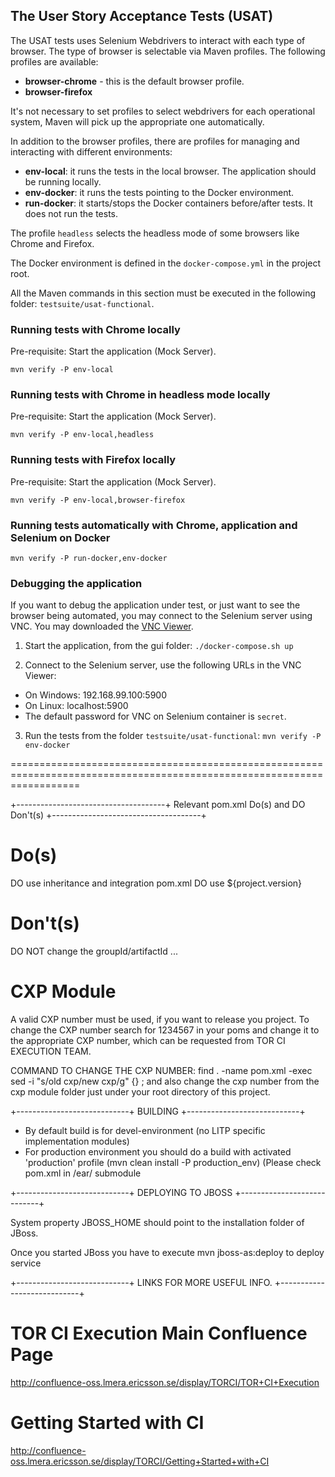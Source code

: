 ## The User Story Acceptance Tests (USAT)

The USAT tests uses Selenium Webdrivers to interact with each type of browser. The type of browser is selectable via Maven profiles.
The following profiles are available:

 - **browser-chrome** - this is the default browser profile.
 - **browser-firefox**

It's not necessary to set profiles to select webdrivers for each operational system, Maven will pick up the appropriate one automatically.

In addition to the browser profiles, there are profiles for managing and interacting with different environments:

 - **env-local**: it runs the tests in the local browser. The application should be running locally.
 - **env-docker**: it runs the tests pointing to the Docker environment.
 - **run-docker**: it starts/stops the Docker containers before/after tests. It does not run the tests.

The profile `headless` selects the headless mode of some browsers like Chrome and Firefox.

The Docker environment is defined in the `docker-compose.yml` in the project root.

All the Maven commands in this section must be executed in the following folder: `testsuite/usat-functional`.


### Running tests with Chrome locally

Pre-requisite: Start the application (Mock Server).

```
mvn verify -P env-local
```

### Running tests with Chrome in headless mode locally

Pre-requisite: Start the application (Mock Server).

```
mvn verify -P env-local,headless
```

### Running tests with Firefox locally

Pre-requisite: Start the application (Mock Server).

```
mvn verify -P env-local,browser-firefox
```

### Running tests automatically with Chrome, application and Selenium on Docker

```
mvn verify -P run-docker,env-docker
```

### Debugging the application

If you want to debug the application under test, or just want to see the browser being automated, you may connect to
the Selenium server using VNC.
You may downloaded the [VNC Viewer](https://www.realvnc.com/en/connect/download/viewer).

1. Start the application, from the gui folder:
`./docker-compose.sh up`

2. Connect to the Selenium server, use the following URLs in the VNC Viewer:
- On Windows: 192.168.99.100:5900
- On Linux: localhost:5900
- The default password for VNC on Selenium container is `secret`.

3. Run the tests from the folder `testsuite/usat-functional`:
`mvn verify -P env-docker`

========================================================================================================================

+-------------------------------------+
Relevant pom.xml Do(s) and DO Don't(s)
+-------------------------------------+

Do(s)
==========================================

DO use inheritance and integration pom.xml
DO use ${project.version}

Don't(s)
==========================================

DO NOT change the groupId/artifactId ...

CXP Module
==========================================
A valid CXP number must be used, if you want to release you project.
To change the CXP number search for 1234567 in your poms and change it
to the appropriate CXP number, which can be requested from TOR CI EXECUTION TEAM.

COMMAND TO CHANGE THE CXP NUMBER:
find . -name pom.xml -exec sed -i "s/old cxp/new cxp/g" {} \;
and also change the cxp number from the cxp module folder just under your root directory
of this project.  

+----------------------------+
BUILDING
+----------------------------+

- By default build is for devel-environment (no LITP specific implementation modules)
- For production environment you should do a build with activated 'production' profile (mvn clean install -P production_env)
(Please check pom.xml in /ear/ submodule


+----------------------------+
DEPLOYING TO JBOSS
+----------------------------+

System property JBOSS_HOME should point to the installation folder of JBoss.

Once you started JBoss you have to execute mvn jboss-as:deploy to deploy service


+----------------------------+
LINKS FOR MORE USEFUL INFO.
+----------------------------+

TOR CI Execution Main Confluence Page
=====================================

http://confluence-oss.lmera.ericsson.se/display/TORCI/TOR+CI+Execution

Getting Started with CI
=======================

http://confluence-oss.lmera.ericsson.se/display/TORCI/Getting+Started+with+CI
